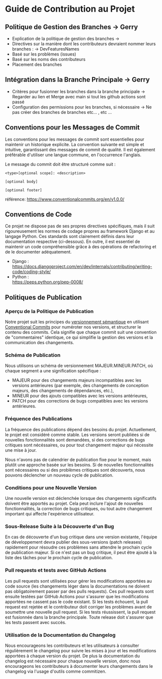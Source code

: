 # Guide de Contribution au Projet

## Politique de Gestion des Branches -> Gerry

- Explication de la politique de gestion des branches -> 
- Directives sur la manière dont les contributeurs devraient nommer leurs branches : -> DevFeaturesNames
- Basé sur les problèmes (issues)
- Basé sur les noms des contributeurs
- Placement des branches

## Intégration dans la Branche Principale -> Gerry

- Critères pour fusionner les branches dans la branche principale -> Regarder au lien et Merge avec main si tout les github actions sont passé
- Configuration des permissions pour les branches, si nécessaire -> Ne pas créer des branches de branches etc... , etc ...

## Conventions pour les Messages de Commit
<!-- - Exigences pour les conventions des messages de commit -->

Les conventions pour les messages de commit sont essentielles pour maintenir un historique explicite. La convention suivante est simple et intuitive, garantissant des messages de commit de qualité. Il est également préférable d'utiliser une langue commune, en l'occurrence l'anglais.

Le message du commit doit être structuré comme suit :
```
<type>[optional scope]: <description>

[optional body]

[optional footer]
```

référence: https://www.conventionalcommits.org/en/v1.0.0/

## Conventions de Code
<!-- - Spécifications pour les conventions de code, si spécifiées -->

Ce projet ne dispose pas de ses propres directives spécifiques, mais il suit rigoureusement les normes de codage propres au framework Django et au langage Python. Ces standards sont clairement définis dans leur documentation respective (ci-dessous). En outre, il est essentiel de maintenir un code compréhensible grâce à des opérations de refactoring et de le documenter adéquatement.

- Django :\
https://docs.djangoproject.com/en/dev/internals/contributing/writing-code/coding-style/
- Python :\
https://peps.python.org/pep-0008/

## Politiques de Publication 
### Aperçu de la Politique de Publication

Notre projet suit les principes du [versionnement sémantique](https://semver.org/lang/fr/) en utilisant [Conventional Commits](https://www.conventionalcommits.org/en/v1.0.0/) pour numéroter nos versions, et structurer le contenu des commits. Cela signifie que chaque commit suit une convention de "commentaires" identique, ce qui simplifie la gestion des versions et la communication des changements.

### Schéma de Publication

Nous utilisons un schéma de versionnement MAJEUR.MINEUR.PATCH, où chaque segment a une signification spécifique :
- MAJEUR pour des changements majeurs incompatibles avec les versions antérieures (par exemple, des changements de conception majeurs, des changements de dépendances, etc.),
- MINEUR pour des ajouts compatibles avec les versions antérieures,
- PATCH pour des corrections de bugs compatibles avec les versions antérieures.

### Fréquence des Publications

La fréquence des publications dépend des besoins du projet. Actuellement, le projet est considéré comme stable.
Les versions seront publiées si de nouvelles fonctionnalités sont demandées, si des corrections de bugs critiques sont nécéssaires, ou pour tout changement majeur qui nécessite une mise à jour.

Nous n'avons pas de calendrier de publication fixe pour le moment, mais plutôt une approche basée sur les besoins. Si de nouvelles fonctionnalités sont nécessaires ou si des problèmes critiques sont découverts, nous pouvons déclencher un nouveau cycle de publication.

### Conditions pour une Nouvelle Version

Une nouvelle version est déclenchée lorsque des changements significatifs doivent être apportés au projet. Cela peut inclure l'ajout de nouvelles fonctionnalités, la correction de bugs critiques, ou tout autre changement important qui affecte l'expérience utilisateur.

### Sous-Release Suite à la Découverte d'un Bug

En cas de découverte d'un bug critique dans une version existante, l'équipe de développement devra publier des sous-versions (patch releases) rapidement pour résoudre ces problèmes sans attendre le prochain cycle de publication majeur. Si ce n'est pas un bug critique, il peut être ajouté à la liste des tâches pour le prochain cycle de publication.

### Pull requests et tests avec GitHub Actions

Les pull requests sont utilisées pour gérer les modifications apportées au code source (les changements léger dans la documentations ne doivent pas obligatoirement passer par des pulls requests). Ces pull requests sont ensuite testées par GitHub Actions pour s'assurer que les modifications apportées ne cassent pas le code existant. Si les tests échouent, la pull request est rejetée et le contributeur doit corriger les problèmes avant de soumettre une nouvelle pull request. Si les tests réussissent, la pull request est fusionnée dans la branche principale. Toute release doit s'assurer que les tests passent avec succès.

### Utilisation de la Documentation du Changelog

Nous encourageons les contributeurs et les utilisateurs à consulter régulièrement le changelog pour suivre les mises à jour et les modifications apportées à chaque version du projet. De plus la documentation du changelog est nécessaire pour chaque nouvelle version, donc nous encourageons les contributeurs à documenter leurs changements dans le changelog via l'usage d'outils comme commitizen.
